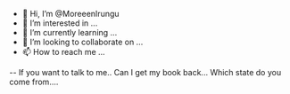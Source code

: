 - 👋 Hi, I’m @MoreeenIrungu
- 👀 I’m interested in ...
- 🌱 I’m currently learning ...
- 💞️ I’m looking to collaborate on ...
- 📫 How to reach me ...

<!---
MoreeenIrungu/MoreeenIrungu is a ✨ special ✨ repository because its `README.md` (this file) appears on your GitHub profile.
You can click the Preview link to take a look at your changes.
--->
-- If you want to talk to me..
Can I get my book back...
Which state do you come from....
